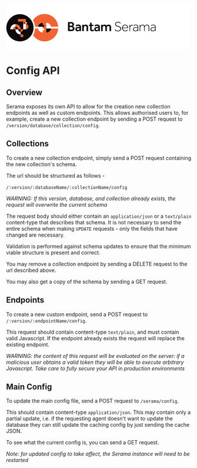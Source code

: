 ![Serama](../serama.png)

# Config API

## Overview

Serama exposes its own API to allow for the creation new collection endpoints as well as custom endpoints. This allows authorised users to, for example, create a new collection endpoint by sending a POST request to `/version/database/collection/config`.

## Collections

To create a new collection endpoint, simply send a POST request containing the new collection's schema.

The url should be structured as follows -

`/:version/:databaseName/:collectionName/config`

_WARNING: If this version, database, and collection already exists, the request will overwrite the current schema_

The request body should either contain an `application/json` or a `text/plain` content-type that describes that schema. It is not necessary to send the entire schema when making `UPDATE` requests - only the fields that have changed are necessary.

Validation is performed against schema updates to ensure that the minimum viable structure is present and correct.

You may remove a collection endpoint by sending a DELETE request to the url described above.

You may also get a copy of the schema by sending a GET request.

## Endpoints

To create a new custom endpoint, send a POST request to `/:version/:endpointName/config`.

This request should contain content-type `text/plain`, and must contain valid Javascript. If the endpoint already exists the request will replace the existing endpoint.

_WARNING: the content of this request will be evaluated on the server: if a malicious user obtains a valid token they will be able to execute arbitrary Javascript. Take care to fully secure your API in production environments_

## Main Config

To update the main config file, send a POST request to `/serama/config`.

This should contain content-type `application/json`. This may contain only a partial update, i.e. if the requesting agent doesn't want to update the database they can still update the caching config by just sending the cache JSON.

To see what the current config is, you can send a GET request.

_Note: for updated config to take affect, the Serama instance will need to be restarted_
